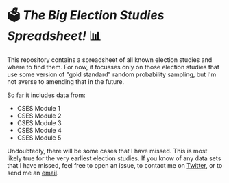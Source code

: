 # 🗳 *The Big Election Studies Spreadsheet!* 📊

This repository contains a spreadsheet of all known election studies and where to find them. For now, it focusses only on those election studies that use some version of "gold standard" random probability sampling, but I'm not averse to amending that in the future.

So far it includes data from:

- CSES Module 1
- CSES Module 2
- CSES Module 3
- CSES Module 4
- CSES Module 5

Undoubtedly, there will be some cases that I have missed. This is most likely true for the very earliest election studies. If you know of any data sets that I have missed, feel free to open an issue, to contact me on [Twitter](https://www.twitter.com/PoliSciJack), or to send me an [email](mailto:jack.bailey@manchester.ac.uk).
